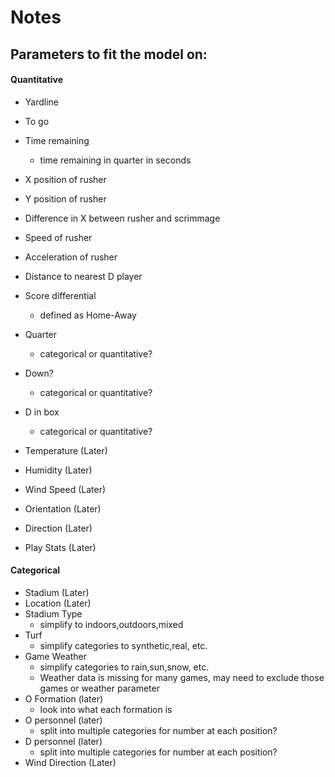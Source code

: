 # Notes  
## Parameters to fit the model on:  
#### Quantitative
- Yardline
- To go
- Time remaining
  - time remaining in quarter in seconds
- X position of rusher
- Y position of rusher
- Difference in X between rusher and scrimmage
- Speed of rusher
- Acceleration of rusher
- Distance to nearest D player
- Score differential
  - defined as Home-Away
- Quarter
  - categorical or quantitative?
- Down?
  - categorical or quantitative?
- D in box
  - categorical or quantitative?

- Temperature (Later)
- Humidity (Later)
- Wind Speed (Later)
- Orientation (Later)
- Direction (Later)
- Play Stats (Later)



#### Categorical

- Stadium (Later)
- Location (Later)
- Stadium Type
  - simplify to indoors,outdoors,mixed
- Turf
  - simplify categories to synthetic,real, etc.
- Game Weather
  - simplify categories to rain,sun,snow, etc.
  - Weather data is missing for many games, may need to exclude those games or weather parameter
- O Formation (later)
  - look into what each formation is
- O personnel (later)
  - split into multiple categories for number at each position?
- D personnel (later)
  - split into multiple categories for number at each position?
- Wind Direction (Later)
